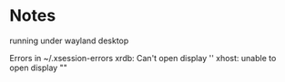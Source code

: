 # Notes

running under wayland desktop

Errors in ~/.xsession-errors
    xrdb: Can't open display ''
    xhost:  unable to open display ""
